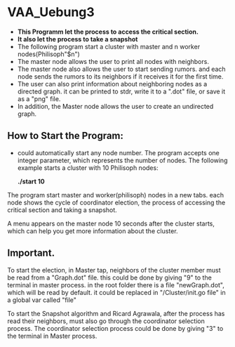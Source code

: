 # VAA_Uebung3

- **This Programm let the process to access the critical section.**
- **It also let the process to take a snapshot**
- The following program start a cluster with master and n worker nodes(Philisoph"$n")
- The master node allows the user to print all nodes with neighbors.
- The master node also allows the user to start sending rumors. and each node sends the rumors to its neighbors if it receives it for the first time.
- The user can also print information about neighboring nodes as a directed graph. it can be printed to stdr, write it to a ".dot" file, or save it as a "png" file.
- In addition, the Master node allows the user to create an undirected graph.


## How to Start the Program:

<!-- 1. It can provide a ".txt" file path as a parameter, which includes information about the cluster master and the worker node. The following example shows the format, such as the information tree to be recorded.

    **Master: 127.0.0.1:8793**\
    **node02: 127.0.0.1:8794**
    
    The program takes as the first parameter a "file" string, and the second parameter the path of the file as follows: 

    **./start file Nodes.txt**
    
    __A "Nodes.txt" file already exists in the root folder.__ -->


-   could automatically start any node number. The program accepts one integer parameter, which represents the number of nodes. The following example starts a cluster with 10 Philisoph nodes:

    **./start 10**


The program start master and worker(philisoph) nodes in a new tabs. each node shows the cycle of coordinator election, the process of accessing the critical section and taking a snapshot.

A menu appears on the master node 10 seconds after the cluster starts, which can help you get more information about the cluster.


## Important. 
To start the election, in Master tap, neighbors of the cluster member must be read from a "Graph.dot" file. this could be done by giving "9" to the terminal in master process. in the root folder there is a file "newGraph.dot", which will be read by default. it could be replaced in "/Cluster/init.go file" in a global var called "file"

<!--To start getting access to the critical section could be done by giving "12" which shown as "Richart Agrawala Alorithm",-->

To start the Snapshot algorithm and Ricard Agrawala, after the process has read their neighbors, must also go through the coordinator selection process. The coordinator selection process could be done by giving "3" to the terminal in Master process.